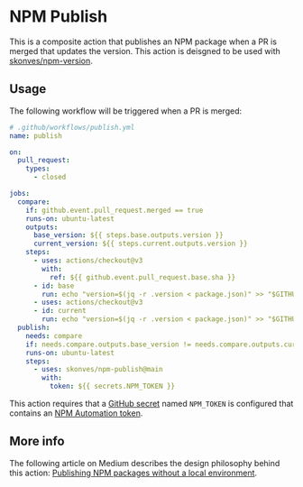 # NPM Publish

This is a composite action that publishes an NPM package when a PR is merged that updates the version. This action is deisgned to be used with [skonves/npm-version](https://github.com/skonves/npm-version).

## Usage

The following workflow will be triggered when a PR is merged:

```yaml
# .github/workflows/publish.yml
name: publish

on:
  pull_request:
    types:
      - closed

jobs:
  compare:
    if: github.event.pull_request.merged == true
    runs-on: ubuntu-latest
    outputs:
      base_version: ${{ steps.base.outputs.version }}
      current_version: ${{ steps.current.outputs.version }}
    steps:
      - uses: actions/checkout@v3
        with:
          ref: ${{ github.event.pull_request.base.sha }}
      - id: base
        run: echo "version=$(jq -r .version < package.json)" >> "$GITHUB_OUTPUT"
      - uses: actions/checkout@v3
      - id: current
        run: echo "version=$(jq -r .version < package.json)" >> "$GITHUB_OUTPUT"
  publish:
    needs: compare
    if: needs.compare.outputs.base_version != needs.compare.outputs.current_version
    runs-on: ubuntu-latest
    steps:
      - uses: skonves/npm-publish@main
        with:
          token: ${{ secrets.NPM_TOKEN }}
```

This action requires that a [GitHub secret](https://docs.github.com/en/actions/security-guides/encrypted-secrets) named `NPM_TOKEN` is configured that contains an [NPM Automation token](https://github.blog/changelog/2020-10-02-npm-automation-tokens/).

## More info

The following article on Medium describes the design philosophy behind this action: [Publishing NPM packages without a local environment](https://medium.com/@stevekonves/publishing-npm-packages-without-a-local-environment-b392f40d1817).
